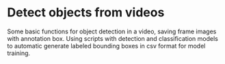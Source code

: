 # Detect objects from videos
Some basic functions for object detection in a video, saving frame images with annotation box.
Using scripts with detection and classification models to automatic generate labeled bounding boxes in csv format for model training.
